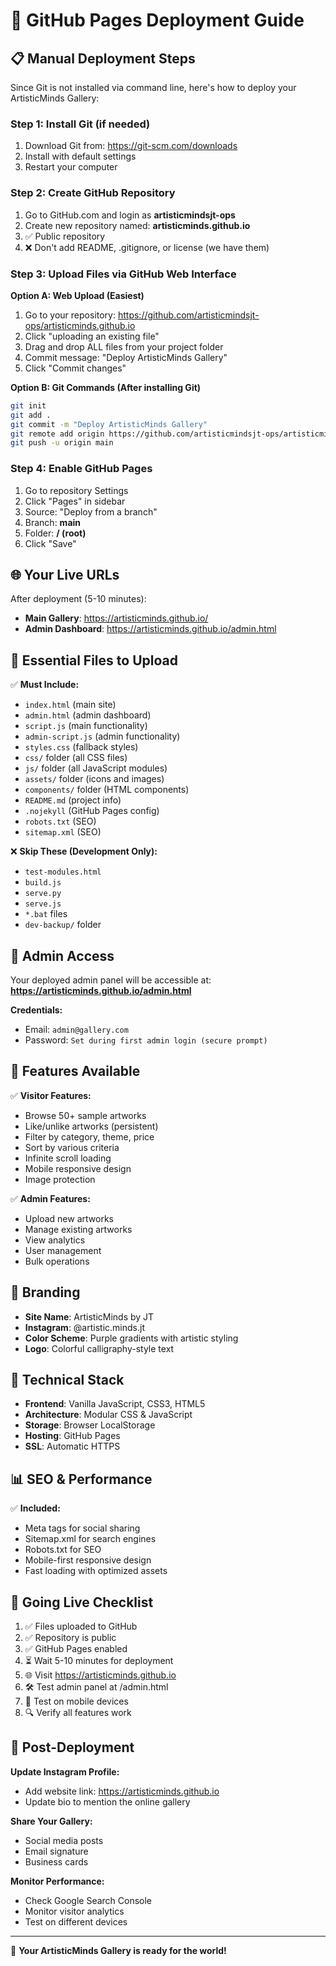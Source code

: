# 🚀 GitHub Pages Deployment Guide

## 📋 Manual Deployment Steps

Since Git is not installed via command line, here's how to deploy your ArtisticMinds Gallery:

### **Step 1: Install Git (if needed)**
1. Download Git from: https://git-scm.com/downloads
2. Install with default settings
3. Restart your computer

### **Step 2: Create GitHub Repository**
1. Go to GitHub.com and login as **artisticmindsjt-ops**
2. Create new repository named: **artisticminds.github.io**
3. ✅ Public repository
4. ❌ Don't add README, .gitignore, or license (we have them)

### **Step 3: Upload Files via GitHub Web Interface**

**Option A: Web Upload (Easiest)**
1. Go to your repository: https://github.com/artisticmindsjt-ops/artisticminds.github.io
2. Click "uploading an existing file"
3. Drag and drop ALL files from your project folder
4. Commit message: "Deploy ArtisticMinds Gallery"
5. Click "Commit changes"

**Option B: Git Commands (After installing Git)**
```bash
git init
git add .
git commit -m "Deploy ArtisticMinds Gallery"
git remote add origin https://github.com/artisticmindsjt-ops/artisticminds.github.io.git
git push -u origin main
```

### **Step 4: Enable GitHub Pages**
1. Go to repository Settings
2. Click "Pages" in sidebar
3. Source: "Deploy from a branch"
4. Branch: **main**
5. Folder: **/ (root)**
6. Click "Save"

## 🌐 Your Live URLs

After deployment (5-10 minutes):
- **Main Gallery**: https://artisticminds.github.io/
- **Admin Dashboard**: https://artisticminds.github.io/admin.html

## 📁 Essential Files to Upload

✅ **Must Include:**
- `index.html` (main site)
- `admin.html` (admin dashboard)
- `script.js` (main functionality)
- `admin-script.js` (admin functionality)
- `styles.css` (fallback styles)
- `css/` folder (all CSS files)
- `js/` folder (all JavaScript modules)
- `assets/` folder (icons and images)
- `components/` folder (HTML components)
- `README.md` (project info)
- `.nojekyll` (GitHub Pages config)
- `robots.txt` (SEO)
- `sitemap.xml` (SEO)

❌ **Skip These (Development Only):**
- `test-modules.html`
- `build.js`
- `serve.py`
- `serve.js`
- `*.bat` files
- `dev-backup/` folder

## 🔐 Admin Access

Your deployed admin panel will be accessible at:
**https://artisticminds.github.io/admin.html**

**Credentials:**
- Email: `admin@gallery.com`
- Password: `Set during first admin login (secure prompt)`

## 📱 Features Available

✅ **Visitor Features:**
- Browse 50+ sample artworks
- Like/unlike artworks (persistent)
- Filter by category, theme, price
- Sort by various criteria
- Infinite scroll loading
- Mobile responsive design
- Image protection

✅ **Admin Features:**
- Upload new artworks
- Manage existing artworks
- View analytics
- User management
- Bulk operations

## 🎨 Branding

- **Site Name**: ArtisticMinds by JT
- **Instagram**: @artistic.minds.jt
- **Color Scheme**: Purple gradients with artistic styling
- **Logo**: Colorful calligraphy-style text

## 🔧 Technical Stack

- **Frontend**: Vanilla JavaScript, CSS3, HTML5
- **Architecture**: Modular CSS & JavaScript
- **Storage**: Browser LocalStorage
- **Hosting**: GitHub Pages
- **SSL**: Automatic HTTPS

## 📊 SEO & Performance

✅ **Included:**
- Meta tags for social sharing
- Sitemap.xml for search engines
- Robots.txt for SEO
- Mobile-first responsive design
- Fast loading with optimized assets

## 🚀 Going Live Checklist

1. ✅ Files uploaded to GitHub
2. ✅ Repository is public
3. ✅ GitHub Pages enabled
4. ⏳ Wait 5-10 minutes for deployment
5. 🌐 Visit https://artisticminds.github.io
6. 🛠️ Test admin panel at /admin.html
7. 📱 Test on mobile devices
8. 🔍 Verify all features work

## 🎯 Post-Deployment

**Update Instagram Profile:**
- Add website link: https://artisticminds.github.io
- Update bio to mention the online gallery

**Share Your Gallery:**
- Social media posts
- Email signature
- Business cards

**Monitor Performance:**
- Check Google Search Console
- Monitor visitor analytics
- Test on different devices

---

🎉 **Your ArtisticMinds Gallery is ready for the world!**
